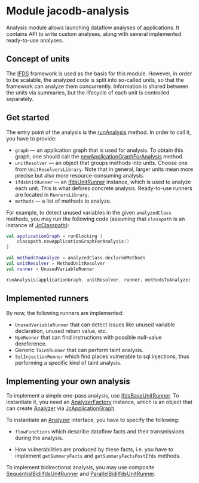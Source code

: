 # Module jacodb-analysis

Analysis module allows launching dataflow analyses of applications.
It contains API to write custom analyses, along with several implemented ready-to-use analyses.

## Concept of units

The [IFDS](https://dx.doi.org/10.1145/199448.199462) framework is used as the basis for this module.
However, in order to be scalable, the analyzed code is split into so-called units, so that the framework 
can analyze them concurrently.
Information is shared between the units via summaries, but the lifecycle of each unit is controlled
separately.

## Get started

The entry point of the analysis is the [runAnalysis] method. In order to call it, you have to provide:
* `graph` — an application graph that is used for analysis. To obtain this graph, one should call the [newApplicationGraphForAnalysis] method.
* `unitResolver` — an object that groups methods into units. Choose one from `UnitResolversLibrary`.
Note that in general, larger units mean more precise but also more resource-consuming analysis.
* `ifdsUnitRunner` — an [IfdsUnitRunner] instance, which is used to analyze each unit. This is what defines concrete analysis.
  Ready-to-use runners are located in `RunnersLibrary`.
* `methods` — a list of methods to analyze.

For example, to detect unused variables in the given `analyzedClass` methods, you may run the following code
(assuming that `classpath` is an instance of [JcClasspath]):

```kotlin
val applicationGraph = runBlocking { 
    classpath.newApplicationGraphForAnalysis()
}

val methodsToAnalyze = analyzedClass.declaredMethods
val unitResolver = MethodUnitResolver
val runner = UnusedVariableRunner

runAnalysis(applicationGraph, unitResolver, runner, methodsToAnalyze)
```

## Implemented runners

By now, the following runners are implemented:
* `UnusedVariableRunner` that can detect issues like unused variable declaration, unused return value, etc.
* `NpeRunner` that can find instructions with possible null-value dereference.
* Generic `TaintRunner` that can perform taint analysis.
* `SqlInjectionRunner` which find places vulnerable to sql injections, thus performing a specific kind of taint analysis.

## Implementing your own analysis

To implement a simple one-pass analysis, use [IfdsBaseUnitRunner].
To instantiate it, you need an [AnalyzerFactory] instance, which is an object that can create [Analyzer] via
[JcApplicationGraph].

To instantiate an [Analyzer] interface, you have to specify the following:

* `flowFunctions` which describe dataflow facts and their transmissions during the analysis.

* How vulnerabilities are produced by these facts, i.e. you have to implement `getSummaryFacts` and `getSummaryFactsPostIfds` methods.

To implement bidirectional analysis, you may use composite [SequentialBidiIfdsUnitRunner] and [ParallelBidiIfdsUnitRunner].

<!--- MODULE jacodb-analysis -->
<!--- INDEX org.jacodb.analysis -->

[runAnalysis]: https://jacodb.org/docs/jacodb-analysis/org.jacodb.analysis/run-analysis.html
[newApplicationGraphForAnalysis]:  https://jacodb.org/docs/jacodb-analysis/org.jacodb.analysis/new-application-graph-for-analysis.html
[IfdsUnitRunner]: https://jacodb.org/docs/jacodb-analysis/org.jacodb.analysis.engine/-ifds-unit-runner/index.html
[JcClasspath]: https://jacodb.org/docs/jacodb-api/org.jacodb.api/-jc-classpath/index.html
[IfdsBaseUnitRunner]: https://jacodb.org/docs/jacodb-analysis/org.jacodb.analysis.engine/-ifds-base-unit-runner/index.html
[AnalyzerFactory]: https://jacodb.org/docs/jacodb-analysis/org.jacodb.analysis.engine/-analyzer-factory/index.html
[Analyzer]: https://jacodb.org/docs/jacodb-analysis/org.jacodb.analysis.engine/-analyzer/index.html
[JcApplicationGraph]: https://jacodb.org/docs/jacodb-api/org.jacodb.api.analysis/-jc-application-graph/index.html
[SequentialBidiIfdsUnitRunner]: https://jacodb.org/docs/jacodb-analysis/org.jacodb.analysis.engine/-sequential-bidi-ifds-base-unit-runner/index.html
[ParallelBidiIfdsUnitRunner]: https://jacodb.org/docs/jacodb-analysis/org.jacodb.analysis.engine/-parallel-bidi-ifds-base-unit-runner/index.html
